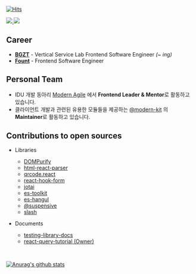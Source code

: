 [![Hits](https://hits.seeyoufarm.com/api/count/incr/badge.svg?url=https%3A%2F%2Fgithub.com%2Fssi02014&count_bg=%2379C83D&title_bg=%23555555&icon=compropago.svg&icon_color=%23E7E7E7&title=hits&edge_flat=false)](https://hits.seeyoufarm.com)
<br />

<div>
  <a href="https://www.linkedin.com/in/minjae-jeon-b07774216/" target="_blank">
    <img src="https://img.shields.io/badge/LinkedIn-3776AB?style=for-the-badge&logo=linkedin&logoColor=white" />
  </a>
  <a href="https://blog.naver.com/ssi02014" target="_blank">
    <img src="https://img.shields.io/badge/Naver Blog-03C75A?style=for-the-badge&logo=naver&logoColor=white" />
  </a>
</div>

## Career
- <b>[BGZT](https://bgzt.co.kr/)</b> - Vertical Service Lab Frontend Software Engineer <i>(~ ing)</i></b>
- <b>[Fount](https://fount.co/)</b> - Frontend Software Engineer 

## Personal Team
- IDU 개발 동아리 [Modern Agile](https://modern-agile-official-client.vercel.app/) 에서 **Frontend Leader & Mentor**로 활동하고 있습니다.
- 클라이언트 개발과 관련된 유용한 모듈들을 제공하는 [@modern-kit](https://github.com/modern-agile-team/modern-kit) 의 **Maintainer**로 활동하고 있습니다.

## Contributions to open sources
- Libraries
  - [DOMPurify](https://github.com/cure53/DOMPurify/issues?q=involves%3Assi02014+)
  - [html-react-parser](https://github.com/remarkablemark/html-react-parser/issues?q=involves%3Assi02014+)
  - [qrcode.react](https://github.com/zpao/qrcode.react/issues?q=involves%3Assi02014+)
  - [react-hook-form](https://github.com/react-hook-form/react-hook-form/issues?q=involves%3Assi02014+)
  - [jotai](https://github.com/pmndrs/jotai/pulls?q=ssi02014)
  - [es-toolkit](https://github.com/toss/es-toolkit/issues?q=involves%3Assi02014+)
  - [es-hangul](https://github.com/toss/es-hangul/pulls?q=is%3Apr+is%3Amerged+author%3Assi02014+)
  - [@suspensive](https://github.com/toss/suspensive/issues?q=involves%3Assi02014+)
  - [slash](https://github.com/toss/slash/pulls?q=is%3Apr+is%3Amerged+author%3Assi02014+)

- Documents
  - [testing-library-docs](https://github.com/testing-library/testing-library-docs/pulls?q=is%3Apr+is%3Amerged+author%3Assi02014+)
  - [react-query-tutorial (Owner)](https://github.com/ssi02014/react-query-tutorial)

<br />

[![Anurag's github stats](https://github-readme-stats.vercel.app/api?username=ssi02014)](https://github.com/anuraghazra/github-readme-stats)
